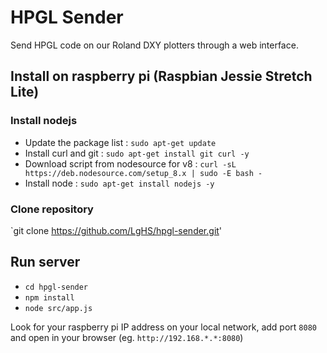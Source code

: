 # HPGL Sender

Send HPGL code on our Roland DXY plotters through a web interface.

## Install on raspberry pi (Raspbian Jessie Stretch Lite)

### Install nodejs

* Update the package list : `sudo apt-get update`
* Install curl and git : `sudo apt-get install git curl -y`
* Download script from nodesource for v8 : `curl -sL https://deb.nodesource.com/setup_8.x | sudo -E bash -`
* Install node : `sudo apt-get install nodejs -y`

### Clone repository

`git clone https://github.com/LgHS/hpgl-sender.git'

## Run server

* `cd hpgl-sender`
* `npm install`
* `node src/app.js`

Look for your raspberry pi IP address on your local
 network, add port `8080` and open in your browser
 (eg. `http://192.168.*.*:8080`)
